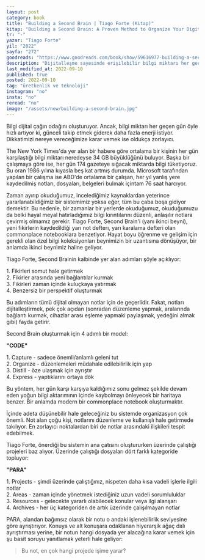 ```yaml
---
layout: post
category: book
title: "Building a Second Brain | Tiago Forte (Kitap)"
kitap: "Building a Second Brain: A Proven Method to Organize Your Digital Life and Unlock Your Creative Potential"
tr: "-"
yazar: "Tiago Forte"
yil: "2022"
sayfa: "272"
goodreads: "https://www.goodreads.com/book/show/59616977-building-a-second-brain"
description: "Dijitalleşme sayesinde erişilebilir bilgi miktarı her geçen gün artmakta. Building A Second Brain (BASB), bilgi yığınlarını anlamlı hale getirmenin ve kişisel bilgi yönetimi sistemi oluşturmanın yollarını açıklıyor."
last_modified_at: 2022-09-10
published: true
posted: 2022-09-10
tag: "üretkenlik ve teknoloji"
instagram: "no"
insta: "no"
reread: "no"
image: "/assets/new/building-a-second-brain.jpg"
---
```


Bilgi dijital çağın odağını oluşturuyor. Ancak, bilgi miktarı her geçen gün öyle hızlı artıyor ki, günceli takip etmek giderek daha fazla enerji istiyor. Dikkatimizi nereye vereceğimize karar vemek ise oldukça zorlayıcı. 

The New York Times'da yer alan bir habere göre ortalama bir kişinin her gün karşılaştığı bilgi miktarı neredeyse 34 GB büyüklüğünü buluyor. Başka bir çalışmaya göre ise, her gün 174 gazeteye sığacak miktarda bilgi tüketiyoruz. Bu oran 1986 yılına kıyasla beş kat artmış durumda. Microsoft tarafından yapılan bir çalışma ise ABD'de ortalama bir çalışan, her yıl yanlış yere kaydedilmiş notları, dosyaları, belgeleri bulmak içintam 76 saat harcıyor. 

Zaman ayırıp okuduğumuz, incelediğimiz kaynaklardan yeterince yararlanabildiğimiz bir sistemimiz yoksa eğer, tüm bu çaba boşa gidiyor demektir. Bu nedenle, bir zamanlar bir yerlerde okuduğumuz, okuduğumuzu da belki hayal meyal hatırladığımız bilgi kırıntılarını düzenli, anlaşılır notlara çevirmiş olmamız gerekir. Tiago Forte, Second Brain'i (yanı ikinci beyni), yeni fikirlerin kaydedildiği yarı not defterı, yarı karalama defteri olan commonplace notebooklara benzetiyor. Hayat boyu öğrenme ve gelişim için gerekli olan özel bilgi koleksiyonları beynimizin bir uzantısına dönüşüyor, bir anlamda ikinci beynimiz haline geliyor. 

Tiago Forte, Second Brainin kalbinde yer alan adımları şöyle açıklıyor:

1\. Fikirleri somut hale getirmek  
2\. Fikirler arasında yeni bağlantılar kurmak  
3\. Fikirleri zaman içinde kuluçkaya yatırmak  
4\. Benzersiz bir perspektif oluşturmak  

Bu adımların tümü dijital olmayan notlar için de geçerlidir. Fakat, notları dijitalleştirmek, pek çok açıdan (sonradan düzenleme yapmak, aralarında bağlantı kurmak, cihazlar arası eşleme yapmaki paylaşmak, yedeğini almak gibi) fayda getirir. 

Second Brain oluşturmak için 4 adımlı bir model:

__"CODE"__

1\. Capture - sadece önemli/anlamlı geleni tut  
2\. Organize - düzenlemeleri müdahale edilebilirlik için yap  
3\. Distill - öze ulaşmak için ayrıştır  
4\. Express - yaptıklarını ortaya dök  

Bu yöntem, her gün karşı karşıya kaldığımız sonu gelmez şekilde devam eden yoğun bilgi aktarımının içinde kaybolmayı önleyecek bir haritaya benzer. Bir anlamda modern bir commonplace notebook oluşturmaktır. 

İçinde adeta düşünebilir hale geleceğiniz bu sistemde organizasyon çok önemli. Not alan çoğu kişi, notlarını düzenleme ve kullanışlı hale getirmede takılıyor. En zorlayıcı noktalardan biri de notlar arasındaki ilişkileri tespit edebilmek.

Tiago Forte, önerdiği bu sistemin ana çatısını oluştururken üzerinde çalıştığı projeleri baz alıyor. Üzerinde çalıştığı dosyaları dört farklı kategoride topluyor:

__"PARA"__

1\. Projects - şimdi üzerinde çalıştığınız, nispeten daha kısa vadeli işlerle ilgili notlar  
2\. Areas - zaman içinde yönetmek istediğiniz uzun vadeli sorumluluklar  
3\. Resources - gelecekte yararlı olabilecek konular veya ilgi alanşarı  
4\. Archives - her üç kategoriden de artık üzerinde çalışılmayan notlar  

PARA, alandan bağımsız olarak bir notu o andaki işlenebilirlik seviyesine göre ayrıştırıyor. Konuya ve alt konuşara odaklanan hiyerarşik ağaç dalı ayrıştırması yerine, bir notun hangi dosyada yer alacağına karar vemek için şu basit soruyu yanıtlamak yeterli hale geliyor:

> Bu not, en çok hangi projede işime yarar?

